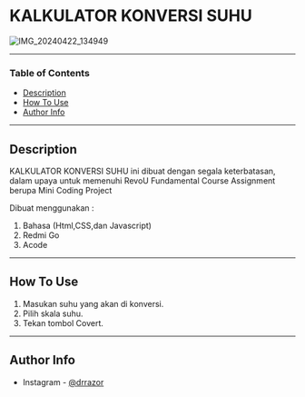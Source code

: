 # KALKULATOR KONVERSI SUHU

![IMG_20240422_134949](https://github.com/revou-fundamental-course/15-apr-24-ranajatisyahrial/assets/53525226/af3eb52f-fa6c-41b2-a4bb-12c2adc60958)



---

### Table of Contents

- [Description](#description)
- [How To Use](#how-to-use)
- [Author Info](#author-info)

---

## Description

KALKULATOR KONVERSI SUHU ini dibuat dengan segala keterbatasan, dalam upaya untuk memenuhi RevoU Fundamental Course Assignment berupa Mini Coding Project

Dibuat menggunakan :

1. Bahasa (Html,CSS,dan Javascript)
1. Redmi Go
1. Acode

---

## How To Use

1. Masukan suhu yang akan di konversi.
1. Pilih skala suhu.
1. Tekan tombol Covert.

---

## Author Info

- Instagram - [@drrazor](https://www.instagram.com/drrazor/)
